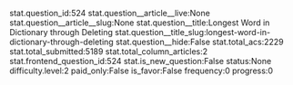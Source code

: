 stat.question_id:524
stat.question__article__live:None
stat.question__article__slug:None
stat.question__title:Longest Word in Dictionary through Deleting
stat.question__title_slug:longest-word-in-dictionary-through-deleting
stat.question__hide:False
stat.total_acs:2229
stat.total_submitted:5189
stat.total_column_articles:2
stat.frontend_question_id:524
stat.is_new_question:False
status:None
difficulty.level:2
paid_only:False
is_favor:False
frequency:0
progress:0
